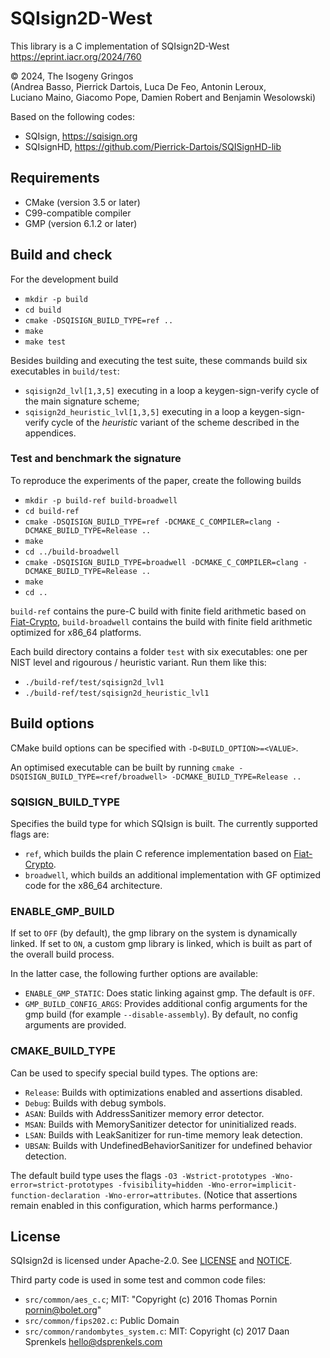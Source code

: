 # SQIsign2D-West

This library is a C implementation of SQIsign2D-West
<https://eprint.iacr.org/2024/760>

© 2024, The Isogeny Gringos  
(Andrea Basso, Pierrick Dartois, Luca De Feo, Antonin Leroux,
Luciano Maino, Giacomo Pope, Damien Robert and Benjamin Wesolowski)

Based on the following codes:
- SQIsign, https://sqisign.org
- SQIsignHD, https://github.com/Pierrick-Dartois/SQISignHD-lib

## Requirements

- CMake (version 3.5 or later)
- C99-compatible compiler
- GMP (version 6.1.2 or later)

## Build and check

For the development build

- `mkdir -p build`
- `cd build`
- `cmake -DSQISIGN_BUILD_TYPE=ref ..`
- `make`
- `make test`

Besides building and executing the test suite, these commands build
six executables in `build/test`:

- `sqisign2d_lvl[1,3,5]` executing in a loop a keygen-sign-verify
  cycle of the main signature scheme;
- `sqisign2d_heuristic_lvl[1,3,5]` executing in a loop a
  keygen-sign-verify cycle of the *heuristic* variant of the scheme
  described in the appendices.

### Test and benchmark the signature

To reproduce the experiments of the paper, create the following builds

- `mkdir -p build-ref build-broadwell`
- `cd build-ref`
- `cmake -DSQISIGN_BUILD_TYPE=ref -DCMAKE_C_COMPILER=clang -DCMAKE_BUILD_TYPE=Release ..`
- `make`
- `cd ../build-broadwell`
- `cmake -DSQISIGN_BUILD_TYPE=broadwell -DCMAKE_C_COMPILER=clang -DCMAKE_BUILD_TYPE=Release ..`
- `make`
- `cd ..`

`build-ref` contains the pure-C build with finite field arithmetic
based on [Fiat-Crypto](https://github.com/mit-plv/fiat-crypto/),
`build-broadwell` contains the build with finite field arithmetic
optimized for x86_64 platforms.

Each build directory contains a folder `test` with six executables:
one per NIST level and rigourous / heuristic variant. Run them like
this:

- `./build-ref/test/sqisign2d_lvl1`
- `./build-ref/test/sqisign2d_heuristic_lvl1`


## Build options

CMake build options can be specified with `-D<BUILD_OPTION>=<VALUE>`.

An optimised executable can be built by running
`cmake -DSQISIGN_BUILD_TYPE=<ref/broadwell> -DCMAKE_BUILD_TYPE=Release ..`

### SQISIGN_BUILD_TYPE

Specifies the build type for which SQIsign is built. The currently supported flags are:
- `ref`, which builds the plain C reference implementation based on
  [Fiat-Crypto](https://github.com/mit-plv/fiat-crypto/).
- `broadwell`, which builds an additional implementation with GF
  optimized code for the x86_64 architecture.

### ENABLE_GMP_BUILD

If set to `OFF` (by default), the gmp library on the system is dynamically linked.
If set to `ON`, a custom gmp library is linked, which is built as part of the overall build process. 

In the latter case, the following further options are available:
- `ENABLE_GMP_STATIC`: Does static linking against gmp. The default is `OFF`.
- `GMP_BUILD_CONFIG_ARGS`: Provides additional config arguments for the gmp build (for example `--disable-assembly`). By default, no config arguments are provided.

### CMAKE_BUILD_TYPE

Can be used to specify special build types. The options are:

- `Release`: Builds with optimizations enabled and assertions disabled.
- `Debug`: Builds with debug symbols.
- `ASAN`: Builds with AddressSanitizer memory error detector.
- `MSAN`: Builds with MemorySanitizer detector for uninitialized reads.
- `LSAN`: Builds with LeakSanitizer for run-time memory leak detection.
- `UBSAN`: Builds with UndefinedBehaviorSanitizer for undefined behavior detection.

The default build type uses the flags `-O3 -Wstrict-prototypes -Wno-error=strict-prototypes -fvisibility=hidden -Wno-error=implicit-function-declaration -Wno-error=attributes`. (Notice that assertions remain enabled in this configuration, which harms performance.)

## License

SQIsign2d is licensed under Apache-2.0. See [LICENSE](LICENSE) and [NOTICE](NOTICE).

Third party code is used in some test and common code files:

- `src/common/aes_c.c`; MIT: "Copyright (c) 2016 Thomas Pornin <pornin@bolet.org>"
- `src/common/fips202.c`: Public Domain
- `src/common/randombytes_system.c`: MIT: Copyright (c) 2017 Daan Sprenkels <hello@dsprenkels.com>
